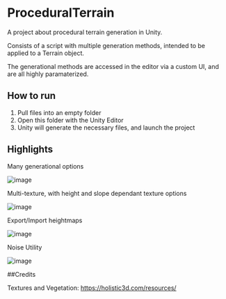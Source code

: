 # ProceduralTerrain

A project about procedural terrain generation in Unity.

Consists of a script with multiple generation methods, intended to be applied to a Terrain object.

The generational methods are accessed in the editor via a custom UI, and are all highly paramaterized.

## How to run

1. Pull files into an empty folder
2. Open this folder with the Unity Editor
3. Unity will generate the necessary files, and launch the project

## Highlights

Many generational options

![image](https://user-images.githubusercontent.com/40047765/193483680-12c45d06-f097-4c06-9010-8914501502c4.png)

Multi-texture, with height and slope dependant texture options

![image](https://user-images.githubusercontent.com/40047765/193483712-7f65b569-9df3-4920-81c0-736096627b1c.png)

Export/Import heightmaps

![image](https://user-images.githubusercontent.com/40047765/193503613-c089bfa9-59b9-4e76-9cd5-69ffbe45ec86.png)

Noise Utility

![image](https://user-images.githubusercontent.com/40047765/193503777-3fb09424-54bf-408b-8f30-031edcb5914a.png)

##Credits

Textures and Vegetation:
https://holistic3d.com/resources/
